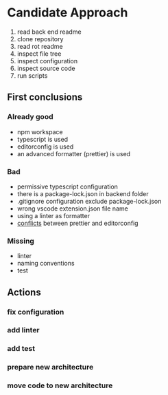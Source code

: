 # Candidate Approach

1. read back end readme
2. clone repository
3. read rot readme
4. inspect file tree
5. inspect configuration
6. inspect source code
7. run scripts

## First conclusions

### Already good

- npm workspace
- typescript is used
- editorconfig is used
- an advanced formatter (prettier) is used

### Bad

- permissive typescript configuration
- there is a package-lock.json in backend folder
- .gitignore configuration exclude package-lock.json
- wrong vscode extension.json file name
- using a linter as formatter
- [conflicts](https://blog.theodo.com/2019/08/empower-your-dev-environment-with-eslint-prettier-and-editorconfig-with-no-conflicts/) between prettier and editorconfig

### Missing

- linter
- naming conventions
- test

## Actions

### fix configuration

### add linter

### add test

### prepare new architecture

### move code to new architecture
